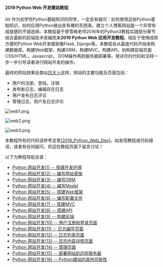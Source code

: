 #### 2019 Python Web 开发建站教程
iiiii
作为初学完Python基础知识的同学，一定会有疑问：如何使用这些Python基础知识，如何应用Python做出些有趣的东西来。建立个人博客网站是一个非常有成就感的不错选择。本教程基于廖雪峰老师2016年的Python3教程实践部分章节结合最新的前端技术改编而来**2019 Python Web 应用开发教程**。相反于使用成熟方便的Python Web开发框架像Flask, Django等。本教程会从最底代码开始来构建数据库，构建Web框架，构建ORM，构建MVC，构建API，到构建前端页面CSS/HTML，Javascript， DOM操作再到服务器部署等。用详尽的代码和注释一步一步引导读者进行网站开发的操作。

最终的网站效果会类似[凹大卜](https://aodabo.tech)这样。网站的主要功能及页面包括：

- 用户的注册，登陆，注销
- 发布新日志，编辑存在日志
- 用户发布日志评论
- 管理日志，用户及日志评论

![web1.png](https://i.postimg.cc/sDkqnbtj/web1.png)  

![web2.png](https://i.postimg.cc/Bn2yRM0x/web2.png)  

![web3.png](https://i.postimg.cc/kX6Lv7YY/web3.png)  

本教程所有的代码请参考这里[[2019_Python_Web_Dev]](https://github.com/yzyly1992/2019_Python_Web_Dev)。如发现教程或代码错误，或者有任何疑问，欢迎在教程页面下留言讨论！

以下为教程导航目录：

- [Python 网站开发(1) -- 搭建开发环境](https://aodabo.tech/blog/0015467140723153897237f40b54031ad838d91cc719f12000)
- [Python 网站开发(2) -- 编写网站骨架](https://aodabo.tech/blog/0015467140257875f2beaf701b94628a91c360026d97d13000)
- [Python 网站开发(3) -- 编写ORM](https://aodabo.tech/blog/00154671395836327fd0f81c8724e7fba06c498aea2b630000)
- [Python 网站开发(4) -- 编写Model](https://aodabo.tech/blog/001546713871394a2814d2c180b4e6f8d30c62a3eaf218a000)
- [Python 网站开发(5) -- 搭建Web框架](https://aodabo.tech/blog/001546713806610decd7219a0a0455c9c28ed34e5e32543000)
- [Python 网站开发(6) -- 编写配置文件](https://aodabo.tech/blog/001546713699515d77c2680f9be4c8fbe67a2a11528ba5c000)
- [Python 网站开发(7) -- 搭建MVC](https://aodabo.tech/blog/00154671363904297f04d14f8ad4984bbe4d9b75356af2f000)
- [Python 网站开发(8) -- 搭建API](https://aodabo.tech/blog/0015467135837969036fa273d0b48feb4a3719fe76ee0da000)
- [Python 网站开发(9) -- 构建前端](https://aodabo.tech/blog/001546713315865e2ca9cfd0b8b4ea78be9a4253b7991ce000)
- [Python 网站开发(10) -- 用户注册和登录页面](https://aodabo.tech/blog/001546713217136e1512fe9a9754066b62d867d9ea283ff000)
- [Python 网站开发(11) -- 日志编写页面](https://aodabo.tech/blog/001546713145327a743cdab821a4220bec980d36bfcf8e3000)
- [Python 网站开发(12) -- 日志列表页面](https://aodabo.tech/blog/0015467129787908a6e60563fff4563b73b209f4d1f9b74000)
- [Python 网站开发(13) -- 日志内容详情页面](https://aodabo.tech/blog/0015467128745955dd6d3562ca24cc299ebf72242082c0c000)
- [Python 网站开发(14) -- 管理页面](https://aodabo.tech/blog/001546712781110f93a3009f6ba4a63ba868259827f8349000)
- [Python 网站开发(15) -- 部署网站到远程服务器](https://aodabo.tech/blog/0015467126618282f6a741af9b34043922eea07e4ffb077000)
- [Python 网站开发(16) -- Python建站的其他可能性](https://aodabo.tech/blog/001546712024642647c50c93de34db58ea68238cf94c030000)
